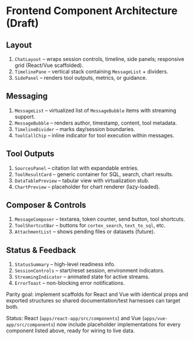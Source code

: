 # Frontend Component Architecture (Draft)

## Layout
1. `ChatLayout` – wraps session controls, timeline, side panels; responsive grid (React/Vue scaffolded).
2. `TimelinePane` – vertical stack containing `MessageList` + dividers.
3. `SidePanel` – renders tool outputs, metrics, or guidance.

## Messaging
1. `MessageList` – virtualized list of `MessageBubble` items with streaming support.
2. `MessageBubble` – renders author, timestamp, content, tool metadata.
3. `TimelineDivider` – marks day/session boundaries.
4. `ToolCallChip` – inline indicator for tool execution within messages.

## Tool Outputs
1. `SourcesPanel` – citation list with expandable entries.
2. `ToolResultCard` – generic container for SQL, search, chart results.
3. `DataTablePreview` – tabular view with virtualization stub.
4. `ChartPreview` – placeholder for chart renderer (lazy-loaded).

## Composer & Controls
1. `MessageComposer` – textarea, token counter, send button, tool shortcuts.
2. `ToolShortcutBar` – buttons for `cortex_search`, `text_to_sql`, etc.
3. `AttachmentList` – shows pending files or datasets (future).

## Status & Feedback
1. `StatusSummary` – high-level readiness info.
2. `SessionControls` – start/reset session, environment indicators.
3. `StreamingIndicator` – animated state for active streams.
4. `ErrorToast` – non-blocking error notifications.

Parity goal: implement scaffolds for React and Vue with identical props and exported structures so shared documentation/test harnesses can target both.

Status: React (`apps/react-app/src/components`) and Vue (`apps/vue-app/src/components`) now include placeholder implementations for every component listed above, ready for wiring to live data.
